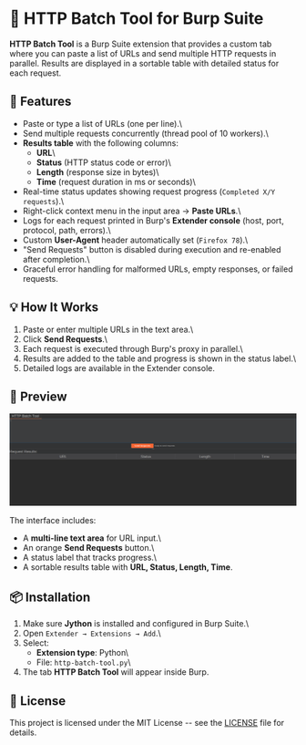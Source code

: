 # 📝 HTTP Batch Tool for Burp Suite

**HTTP Batch Tool** is a Burp Suite extension that provides a custom tab
where you can paste a list of URLs and send multiple HTTP requests in
parallel. Results are displayed in a sortable table with detailed status
for each request.

## 🔧 Features

-   Paste or type a list of URLs (one per line).\
-   Send multiple requests concurrently (thread pool of 10 workers).\
-   **Results table** with the following columns:
    -   **URL**\
    -   **Status** (HTTP status code or error)\
    -   **Length** (response size in bytes)\
    -   **Time** (request duration in ms or seconds)\
-   Real-time status updates showing request progress
    (`Completed X/Y requests`).\
-   Right-click context menu in the input area → **Paste URLs**.\
-   Logs for each request printed in Burp's **Extender console** (host,
    port, protocol, path, errors).\
-   Custom **User-Agent** header automatically set (`Firefox 78`).\
-   "Send Requests" button is disabled during execution and re-enabled
    after completion.\
-   Graceful error handling for malformed URLs, empty responses, or
    failed requests.

## 💡 How It Works

1.  Paste or enter multiple URLs in the text area.\
2.  Click **Send Requests**.\
3.  Each request is executed through Burp's proxy in parallel.\
4.  Results are added to the table and progress is shown in the status
    label.\
5.  Detailed logs are available in the Extender console.

## 📸 Preview

![BurpFire Preview](preview.png)

The interface includes:

-   A **multi-line text area** for URL input.\
-   An orange **Send Requests** button.\
-   A status label that tracks progress.\
-   A sortable results table with **URL, Status, Length, Time**.

## 📦 Installation

1.  Make sure **Jython** is installed and configured in Burp Suite.\
2.  Open `Extender → Extensions → Add`.\
3.  Select:
    -   **Extension type**: Python\
    -   File: `http-batch-tool.py`\
4.  The tab **HTTP Batch Tool** will appear inside Burp.

## 📄 License

This project is licensed under the MIT License -- see the
[LICENSE](LICENSE) file for details.
